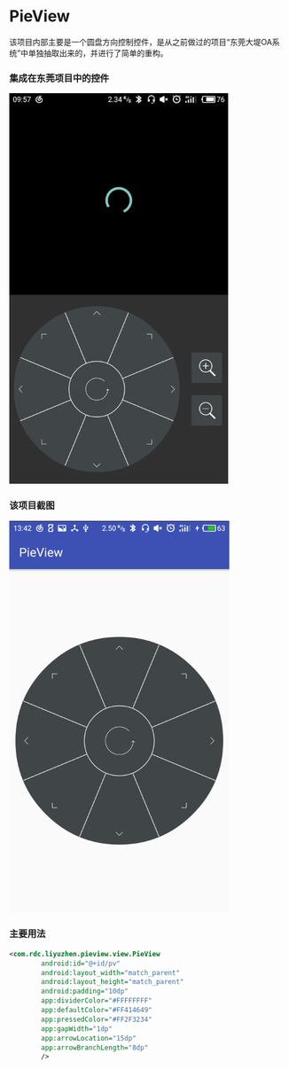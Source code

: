 # PieView
该项目内部主要是一个圆盘方向控制控件，是从之前做过的项目“东莞大堤OA系统”中单独抽取出来的，并进行了简单的重构。

### 集成在东莞项目中的控件
![image](https://github.com/liyuzhen/PieView/raw/master/screenshots/first.png)

### 该项目截图
![image](https://github.com/liyuzhen/PieView/raw/master/screenshots/second.png)

### 主要用法
```xml
<com.rdc.liyuzhen.pieview.view.PieView
        android:id="@+id/pv"
        android:layout_width="match_parent"
        android:layout_height="match_parent"
        android:padding="10dp"
        app:dividerColor="#FFFFFFFF"
        app:defaultColor="#FF414649"
        app:pressedColor="#FF2F3234"
        app:gapWidth="1dp"
        app:arrowLocation="15dp"
        app:arrowBranchLength="8dp"
        />
```

